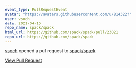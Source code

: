 ```yaml
---
event_type: PullRequestEvent
avatar: "https://avatars.githubusercontent.com/u/814322?"
user: vsoch
date: 2021-04-15
repo_name: spack/spack
html_url: https://github.com/spack/spack/pull/23021
repo_url: https://github.com/spack/spack
---
```


<a href='https://github.com/vsoch' target='_blank'>vsoch</a> opened a pull request to <a href='https://github.com/spack/spack' target='_blank'>spack/spack</a>

<a href='https://github.com/spack/spack/pull/23021' target='_blank'>View Pull Request</a>